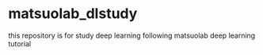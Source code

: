 # matsuolab_dlstudy
this repository is for study deep learning following matsuolab deep learning tutorial
